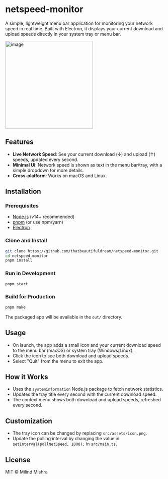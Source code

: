 # netspeed-monitor

A simple, lightweight menu bar application for monitoring your network speed in real time. Built with Electron, it displays your current download and upload speeds directly in your system tray or menu bar.

<img width="278" alt="image" src="https://github.com/user-attachments/assets/101d5d16-33ec-4b3e-a841-96c1a60bc796" />


## Features

- **Live Network Speed**: See your current download (↓) and upload (↑) speeds, updated every second.
- **Minimal UI**: Network speed is shown as text in the menu bar/tray, with a simple dropdown for more details.
- **Cross-platform**: Works on macOS and Linux.

## Installation

### Prerequisites

- [Node.js](https://nodejs.org/) (v14+ recommended)
- [pnpm](https://pnpm.io/) (or use npm/yarn)
- [Electron](https://www.electronjs.org/)

### Clone and Install

```sh
git clone https://github.com/thatbeautifuldream/netspeed-monitor.git
cd netspeed-monitor
pnpm install
```

### Run in Development

```sh
pnpm start
```

### Build for Production

```sh
pnpm make
```

The packaged app will be available in the `out/` directory.

## Usage

- On launch, the app adds a small icon and your current download speed to the menu bar (macOS) or system tray (Windows/Linux).
- Click the icon to see both download and upload speeds.
- Select "Quit" from the menu to exit the app.

## How it Works

- Uses the `systeminformation` Node.js package to fetch network statistics.
- Updates the tray title every second with the current download speed.
- The context menu shows both download and upload speeds, refreshed every second.

## Customization

- The tray icon can be changed by replacing `src/assets/icon.png`.
- Update the polling interval by changing the value in `setInterval(pollNetSpeed, 1000);` in `src/main.ts`.

## License

MIT © Milind Mishra
